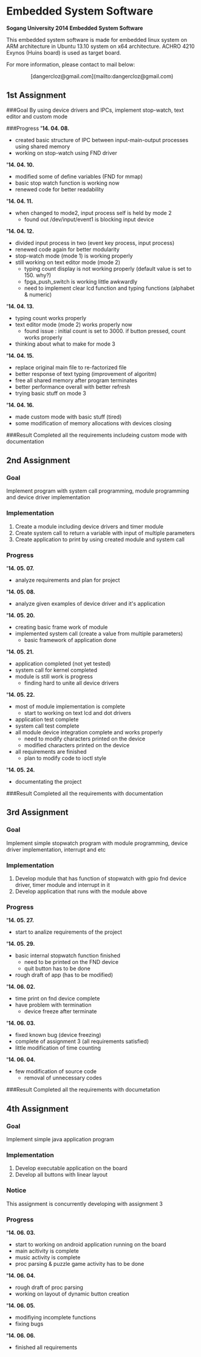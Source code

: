 # Embedded System Software

**Sogang University 2014 Embedded System Software**

This embedded system software is made for embedded linux system on ARM architecture in Ubuntu 13.10 system on x64 architecture. ACHRO 4210 Exynos (Huins board) is used as target board.

For more information, please contact to mail below:
<center>[dangercloz@gmail.com](mailto:dangercloz@gmail.com)</center>

## 1st Assignment
###Goal
By using device drivers and IPCs, implement stop-watch, text editor and custom mode

###Progress
**'14. 04. 08.**
- created basic structure of IPC between input-main-output processes using shared memory
- working on stop-watch using FND driver

**'14. 04. 10.**
- modified some of define variables (FND for mmap)
- basic stop watch function is working now
- renewed code for better readability

**'14. 04. 11.**
- when changed to mode2, input process self is held by mode 2
	- found out /dev/input/event1 is blocking input device

**'14. 04. 12.**
- divided input process in two (event key process, input process)
- renewed code again for better modularity
- stop-watch mode (mode 1) is working properly
- still working on text editor mode (mode 2)
	- typing count display is not working properly (default value is set to 150. why?)
	- fpga_push_switch is working little awkwardly
	- need to implement clear lcd function and typing functions (alphabet & numeric)

**'14. 04. 13.**
- typing count works properly
- text editor mode (mode 2) works properly now
	- found issue : initial count is set to 3000. if button pressed, count works properly
- thinking about what to make for mode 3

**'14. 04. 15.**
- replace original main file to re-factorized file
- better response of text typing (improvement of algoritm)
- free all shared memory after program terminates
- better performance overall with better refresh
- trying basic stuff on mode 3

**'14. 04. 16.**
- made custom mode with basic stuff (tired)
- some modification of memory allocations with devices closing

###Result
Completed all the requirements includeing custom mode with documentation


## 2nd Assignment
### Goal
Implement program with system call programming, module programming and device driver implementation

### Implementation
1. Create a module including device drivers and timer module
2. Create system call to return a variable with input of multiple parameters
3. Create application to print by using created module and system call

### Progress
**'14. 05. 07.**
- analyze requirements and plan for project

**'14. 05. 08.**
- analyze given examples of device driver and it's application

**'14. 05. 20.**
- creating basic frame work of module
- implemented system call (create a value from multiple parameters)
	- basic framework of application done

**'14. 05. 21.**
- application completed (not yet tested)
- system call for kernel completed
- module is still work is progress
	- finding hard to unite all device drivers

**'14. 05. 22.**
- most of module implementation is complete
	- start to working on text lcd and dot drivers
- application test complete
- system call test complete
- all module device integration complete and works properly
	- need to modify characters printed on the device
	- modified characters printed on the device
- all requirements are finished
	- plan to modify code to ioctl style

**'14. 05. 24.**
- documentating the project

###Result
Completed all the requirements with documentation

## 3rd Assignment
### Goal
Implement simple stopwatch program with module programming, device driver implementation, interrupt and etc

### Implementation
1. Develop module that has function of stopwatch with gpio fnd device driver, timer module and interrupt in it
2. Develop application that runs with the module above

### Progress
**'14. 05. 27.**
- start to analize requirements of the project

**'14. 05. 29.**
- basic internal stopwatch function finished
	- need to be printed on the FND device
	- quit button has to be done
- rough draft of app (has to be modified)

**'14. 06. 02.**
- time print on fnd device complete
- have problem with termination
	- device freeze after terminate

**'14. 06. 03.**
- fixed known bug (device freezing)
- complete of assignment 3 (all requirements satisfied)
- little modification of time counting

**'14. 06. 04.**
- few modification of source code
	- removal of unnecessary codes

###Result
Completed all the requirements with documetation

## 4th Assignment
### Goal
Implement simple java application program

### Implementation
1. Develop executable application on the board
2. Develop all buttons with linear layout

### Notice
This assignment is concurrently developing with assignment 3

### Progress
**'14. 06. 03.**
- start to working on android application running on the board
- main acitivity is complete
- music activity is complete
- proc parsing & puzzle game activity has to be done

**'14. 06. 04.**
- rough draft of proc parsing
- working on layout of dynamic button creation

**'14. 06. 05.**
- modifiying incomplete functions
- fixing bugs

**'14. 06. 06.**
- finished all requirements
